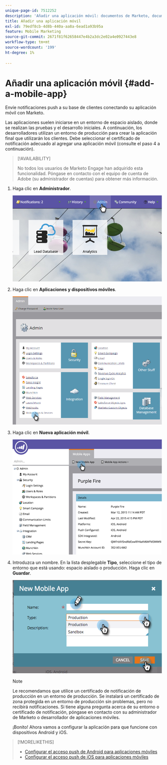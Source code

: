 ```yaml
---
unique-page-id: 7512252
description: 'Añadir una aplicación móvil: documentos de Marketo, documentación del producto'
title: Añadir una aplicación móvil
exl-id: 79edf8cb-4d8b-440a-aa8a-6ead1a93b95a
feature: Mobile Marketing
source-git-commit: 2671f81f62658447e4b2a3dc2e02a4e0927443e8
workflow-type: tm+mt
source-wordcount: '199'
ht-degree: 1%

---
```


# Añadir una aplicación móvil {#add-a-mobile-app}

Envíe notificaciones push a su base de clientes conectando su aplicación móvil con Marketo.

Las aplicaciones suelen iniciarse en un entorno de espacio aislado, donde se realizan las pruebas y el desarrollo iniciales. A continuación, los desarrolladores utilizan un entorno de producción para crear la aplicación final que utilizarán los clientes. Debe seleccionar el certificado de notificación adecuado al agregar una aplicación móvil (consulte el paso 4 a continuación).

>[!AVAILABILITY]
>
>
>No todos los usuarios de Marketo Engage han adquirido esta funcionalidad. Póngase en contacto con el equipo de cuenta de Adobe (su administrador de cuentas) para obtener más información.

1. Haga clic en **Administrador**.

   ![](assets/image2015-4-22-16-3a12-3a32.png)

1. Haga clic en **Aplicaciones y dispositivos móviles**.

   ![](assets/image2016-1-12-15-3a42-3a30.png)

1. Haga clic en **Nueva aplicación móvil**.

   ![](assets/image2015-4-22-16-3a17-3a15.png)

1. Introduzca un nombre. En la lista desplegable **Tipo**, seleccione el tipo de entorno que está usando: espacio aislado o producción. Haga clic en **Guardar**.

   ![](assets/image2015-11-18-15-3a52-3a15.png)

   >[!NOTE]
   >
   >Le recomendamos que utilice un certificado de notificación de producción en un entorno de producción. Se instalará un certificado de zona protegida en un entorno de producción sin problemas, pero no recibirá notificaciones. Si tiene alguna pregunta acerca de su entorno o certificado de notificación, póngase en contacto con su administrador de Marketo o desarrollador de aplicaciones móviles.

   ¡Bonito! Ahora vamos a configurar la aplicación para que funcione con dispositivos Android y iOS.

>[!MORELIKETHIS]
>
>* [Configurar el acceso push de Android para aplicaciones móviles](/help/marketo/product-docs/mobile-marketing/admin/configure-mobile-app-android-push-access.md)
>* [Configurar el acceso push de iOS para aplicaciones móviles](/help/marketo/product-docs/mobile-marketing/admin/configure-mobile-app-ios-push-access.md)
